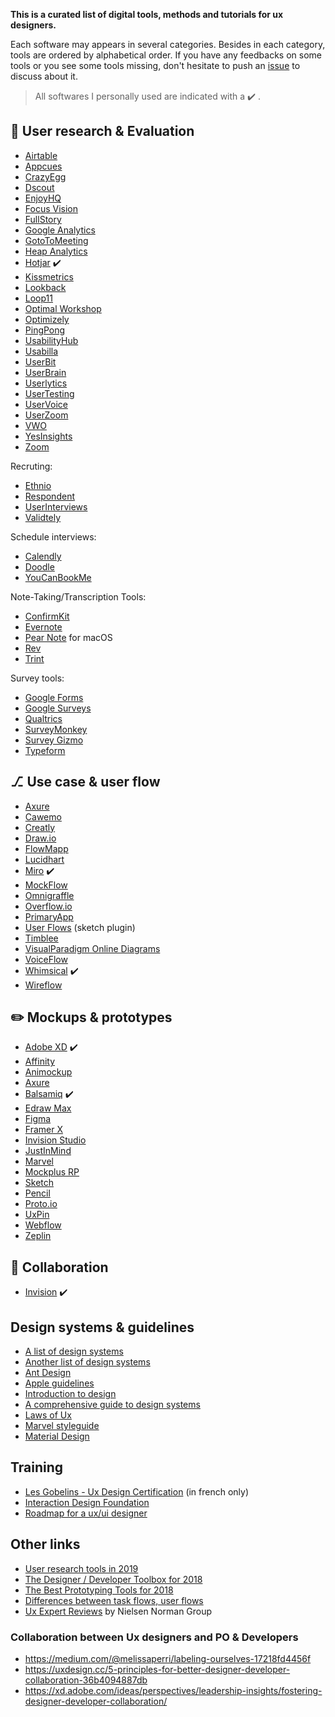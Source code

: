 **This is a curated list of digital tools, methods and tutorials for ux designers.**

Each software may appears in several categories. Besides in each category, tools are ordered by alphabetical order. If you have any feedbacks on some tools or you see some tools missing, don't hesitate to push an [issue](https://github.com/friedrith/curated-list-ux-designer/issues) to discuss about it.

> All softwares I personally used are indicated with a ✔️ .

## 🔎 User research & Evaluation

- [Airtable](https://airtable.com/)
- [Appcues](https://www.appcues.com/)
- [CrazyEgg](https://www.crazyegg.com/)
- [Dscout](https://dscout.com/)
- [EnjoyHQ](https://getenjoyhq.com/)
- [Focus Vision](https://www.focusvision.com/)
- [FullStory](https://www.fullstory.com/)
- [Google Analytics](https://analytics.google.com/)
- [GotoToMeeting](https://www.gotomeeting.com/)
- [Heap Analytics](https://heapanalytics.com/)
- [Hotjar](https://www.hotjar.com/) ✔️
- [Kissmetrics](https://www.kissmetricshq.com/)
- [Lookback](https://lookback.io)
- [Loop11](https://www.loop11.com/)
- [Optimal Workshop](https://www.optimalworkshop.com/)
- [Optimizely](https://www.optimizely.com/)
- [PingPong](https://www.hellopingpong.com/)
- [UsabilityHub](https://usabilityhub.com/)
- [Usabilla](https://usabilla.com/)
- [UserBit](https://userbitapp.com/)
- [UserBrain](https://userbrain.net/)
- [Userlytics](https://www.userlytics.com/)
- [UserTesting](https://www.usertesting.com/)
- [UserVoice](https://www.uservoice.com/)
- [UserZoom](https://www.userzoom.com/)
- [VWO](https://vwo.com/)
- [YesInsights](https://www.yesinsights.com/)
- [Zoom](https://zoom.us/)

Recruting:

- [Ethnio](https://ethn.io/)
- [Respondent](https://www.respondent.io/)
- [UserInterviews](https://www.userinterviews.com/)
- [Validtely](https://validately.com/)

Schedule interviews:

- [Calendly](https://calendly.com/)
- [Doodle](https://doodle.com/)
- [YouCanBookMe](https://youcanbook.me/)

Note-Taking/Transcription Tools:

- [ConfirmKit](https://www.confirmkit.com/)
- [Evernote](https://evernote.com/)
- [Pear Note](http://www.usefulfruit.com/pearnote/) for macOS
- [Rev](https://www.rev.com/)
- [Trint](https://trint.com/)

Survey tools:

- [Google Forms](https://www.google.com/forms/about/)
- [Google Surveys](https://marketingplatform.google.com/about/surveys/)
- [Qualtrics](https://www.qualtrics.com/)
- [SurveyMonkey](https://surveymonkey.com)
- [Survey Gizmo](https://www.surveygizmo.com/)
- [Typeform](https://www.typeform.com/)

## ⎇ Use case & user flow

- [Axure](https://www.axure.com/)
- [Cawemo](https://cawemo.com/)
- [Creatly](https://creately.com/)
- [Draw.io](https://www.draw.io/)
- [FlowMapp](https://flowmapp.com/)
- [Lucidhart](https://www.lucidchart.com/pages/)
- [Miro](https://miro.com/) ✔️
- [MockFlow](https://www.mockflow.com/)
- [Omnigraffle](https://www.omnigroup.com/omnigraffle/)
- [Overflow.io](https://overflow.io/)
- [PrimaryApp](https://www.primary.app)
- [User Flows](https://abynim.github.io/UserFlows/) (sketch plugin)
- [Timblee](https://timblee.com/)
- [VisualParadigm Online
  Diagrams](https://online.visual-paradigm.com/fr/diagrams/features/website-user-flow-tool/)
- [VoiceFlow](https://www.voiceflow.com/)
- [Whimsical](https://whimsical.com) ✔️
- [Wireflow](http://wireflow.co)

## ✏️ Mockups & prototypes

- [Adobe XD](https://www.adobe.com/products/xd.html) ✔️
- [Affinity](https://affinity.serif.com/fr/)
- [Animockup](https://animockup.com/)
- [Axure](https://www.axure.com/)
- [Balsamiq](https://balsamiq.com/) ✔️
- [Edraw Max](https://www.edrawsoft.com/wireframe/)
- [Figma](https://www.figma.com/)
- [Framer X](https://www.framer.com/)
- [Invision Studio](https://www.invisionapp.com/studio)
- [JustInMind](https://www.justinmind.com/)
- [Marvel](https://marvelapp.com/)
- [Mockplus RP](https://www.mockplus.com/mockplus-rp)
- [Sketch](https://www.sketch.com/)
- [Pencil](https://pencil.evolus.vn/)
- [Proto.io](https://proto.io/)
- [UxPin](https://www.uxpin.com/)
- [Webflow](https://webflow.com/)
- [Zeplin](https://zeplin.io/)

## 🤝 Collaboration

- [Invision](https://www.invisionapp.com/) ✔️

## Design systems & guidelines

- [A list of design systems](https://designsystemsrepo.com/design-systems)
- [Another list of design systems](https://www.designerlynx.co/design-systems)
- [Ant Design](https://ant.design/)
- [Apple guidelines](https://developer.apple.com/design/)
- [Introduction to
  design](https://www.designbetter.co/design-systems-handbook/introducing-design-systems)
- [A comprehensive guide to design systems](https://www.invisionapp.com/inside-design/guide-to-design-systems/)
- [Laws of Ux](https://lawsofux.com/)
- [Marvel styleguide](https://marvelapp.com/styleguide/overview/introduction)
- [Material Design](https://material.io/design/)

## Training

- [Les Gobelins - Ux Design
  Certification](https://www.gobelins.fr/formation/mc11-ux-design-certification-gobelins)
  (in french only)
- [Interaction Design Foundation](https://www.interaction-design.org/)
- [Roadmap for a ux/ui designer](https://github.com/togiberlin/ui-ux-designer-roadmap)

## Other links

- [User research tools in 2019](https://www.userinterviews.com/ux-research-field-guide-chapter/user-research-tools)
- [The Designer / Developer Toolbox for 2018](https://blog.prototypr.io/the-designer-developer-toolbox-for-2018-10395afb4e07)
- [The Best Prototyping Tools for 2018](https://www.awwwards.com/the-best-prototyping-tools-for-2018.html)
- [Differences between task flows, user flows](https://careerfoundry.com/en/blog/ux-design/what-are-user-flows/)
- [Ux Expert Reviews](https://www.nngroup.com/articles/ux-expert-reviews/) by Nielsen Norman Group

### Collaboration between Ux designers and PO & Developers

- https://medium.com/@melissaperri/labeling-ourselves-17218fd4456f
- https://uxdesign.cc/5-principles-for-better-designer-developer-collaboration-36b4094887db
- https://xd.adobe.com/ideas/perspectives/leadership-insights/fostering-designer-developer-collaboration/
